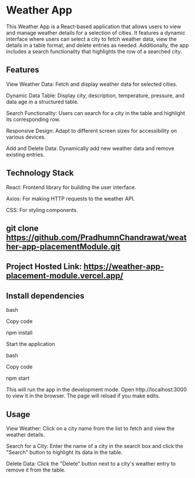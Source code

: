 # Weather App
This Weather App is a React-based application that allows users to view and manage weather details for a selection of cities. It features a dynamic interface where users can select a city to fetch weather data, view the details in a table format, and delete entries as needed. Additionally, the app includes a search functionality that highlights the row of a searched city.

## Features
View Weather Data: Fetch and display weather data for selected cities.

Dynamic Data Table: Display city, description, temperature, pressure, and data age in a structured table.

Search Functionality: Users can search for a city in the table and highlight its corresponding row.

Responsive Design: Adapt to different screen sizes for accessibility on various devices.

Add and Delete Data: Dynamically add new weather data and remove existing entries.

## Technology Stack
React: Frontend library for building the user interface.

Axios: For making HTTP requests to the weather API.

CSS: For styling components.

## git clone https://github.com/PradhumnChandrawat/weather-app-placementModule.git

## Project Hosted Link: https://weather-app-placement-module.vercel.app/

## Install dependencies

bash

Copy code

npm install

Start the application

bash

Copy code

npm start

This will run the app in the development mode. Open http://localhost:3000 to view it in the browser. The page will reload if you make edits.

## Usage

View Weather: Click on a city name from the list to fetch and view the weather details.

Search for a City: Enter the name of a city in the search box and click the "Search" button to highlight its data in the table.

Delete Data: Click the "Delete" button next to a city's weather entry to remove it from the table.



